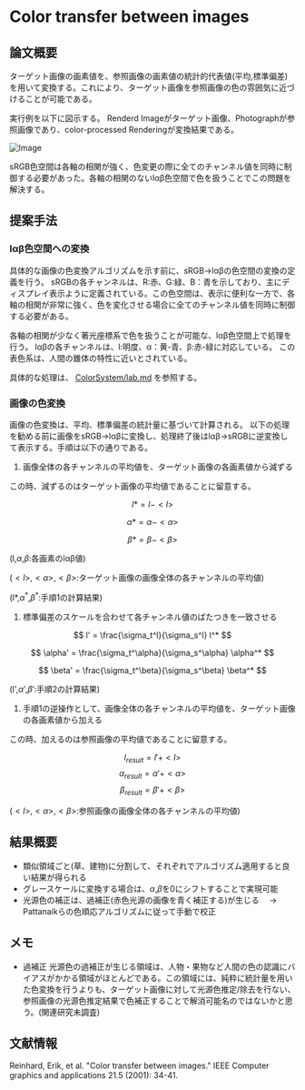 # Color transfer between images

## 論文概要

ターゲット画像の画素値を、参照画像の画素値の統計的代表値(平均,標準偏差)を用いて変換する。これにより、ターゲット画像を参照画像の色の雰囲気に近づけることが可能である。

実行例を以下に図示する。
Renderd Imageがターゲット画像、Photographが参照画像であり、color-processed Renderingが変換結果である。

![Image](https://github.com/user-attachments/assets/8742e191-6ce5-49c8-ad0d-bd0d41458866)

sRGB色空間は各軸の相関が強く、色変更の際に全てのチャンネル値を同時に制御する必要があった。各軸の相関のないlαβ色空間で色を扱うことでこの問題を解決する。

## 提案手法

### lαβ色空間への変換

具体的な画像の色変換アルゴリズムを示す前に、sRGB->lαβの色空間の変換の定義を行う。
sRGBの各チャンネルは、R:赤、G:緑、B：青を示しており、主にディスプレイ表示ように定義されている。この色空間は、表示に便利な一方で、各軸の相関が非常に強く、色を変化させる場合に全てのチャンネル値を同時に制御する必要がある。

各軸の相関が少なく著光座標系で色を扱うことが可能な、lαβ色空間上で処理を行う。
lαβの各チャンネルは、l:明度、α：黄-青、β:赤-緑に対応している。
この表色系は、人間の錐体の特性に近いとされている。

具体的な処理は、
[ColorSystem/lab.md](..\ColorSystem\lab.md)
を参照する。

### 画像の色変換

画像の色変換は、平均、標準偏差の統計量に基づいて計算される。
以下の処理を勧める前に画像をsRGB->lαβに変換し、処理終了後はlαβ->sRGBに逆変換して表示する。手順は以下の通りである。

1. 画像全体の各チャンネルの平均値を、ターゲット画像の各画素値から減ずる

この時、減ずるのはターゲット画像の平均値であることに留意する。

$$ l* = l - <l> $$

$$ \alpha* = \alpha - <\alpha> $$

$$ \beta* = \beta - <\beta> $$

(l,$\alpha$,$\beta$:各画素のlαβ値)

($<l>$,$<\alpha>$,$<\beta>$:ターゲット画像の画像全体の各チャンネルの平均値)

(l*,$\alpha^*$,$\beta^*$:手順1の計算結果)

1. 標準偏差のスケールを合わせて各チャンネル値のばたつきを一致させる

$$ l' = \frac{\sigma_t^l}{\sigma_s^l} l^* $$

$$ \alpha' = \frac{\sigma_t^\alpha}{\sigma_s^\alpha} \alpha^* $$

$$ \beta' = \frac{\sigma_t^\beta}{\sigma_s^\beta} \beta^* $$

(l',$\alpha'$,$\beta'$:手順2の計算結果)

1. 手順1の逆操作として、画像全体の各チャンネルの平均値を、ターゲット画像の各画素値から加える

この時、加えるのは参照画像の平均値であることに留意する。

$$ l_{result} = l' + <l> $$
$$ \alpha_{result} = \alpha' + <\alpha> $$
$$ \beta_{result} = \beta' + <\beta> $$

($<l>$,$<\alpha>$,$<\beta>$:参照画像の画像全体の各チャンネルの平均値)

## 結果概要

- 類似領域ごと(草、建物)に分割して、それぞれでアルゴリズム適用すると良い結果が得られる
- グレースケールに変換する場合は、$\alpha$,$\beta$を0にシフトすることで実現可能
- 光源色の補正は、過補正(赤色光源の画像を青く補正する)が生じる
　-> Pattanaikらの色順応アルゴリズムに従って手動で校正

## メモ

- 過補正
    光源色の過補正が生じる領域は、人物・果物など人間の色の認識にバイアスがかかる領域がほとんどである。この領域には、純粋に統計量を用いた色変換を行うよりも、ターゲット画像に対して光源色推定/除去を行ない、参照画像の光源色推定結果で色補正することで解消可能名のではないかと思う。(関連研究未調査)

## 文献情報

Reinhard, Erik, et al. "Color transfer between images." IEEE Computer graphics and applications 21.5 (2001): 34-41.
